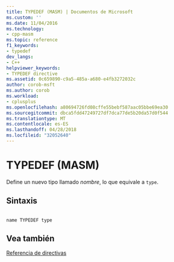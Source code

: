 ```yaml
---
title: TYPEDEF (MASM) | Documentos de Microsoft
ms.custom: ''
ms.date: 11/04/2016
ms.technology:
- cpp-masm
ms.topic: reference
f1_keywords:
- typedef
dev_langs:
- C++
helpviewer_keywords:
- TYPEDEF directive
ms.assetid: 0c659890-c9a5-485a-a680-e4fb3272032c
author: corob-msft
ms.author: corob
ms.workload:
- cplusplus
ms.openlocfilehash: a80694726fd08cffe55bebf587aac05bbe69ea30
ms.sourcegitcommit: dbca5fdd47249727df7dca77de5b20da57d0f544
ms.translationtype: MT
ms.contentlocale: es-ES
ms.lasthandoff: 04/28/2018
ms.locfileid: "32052640"
---
```

# <a name="typedef-masm"></a>TYPEDEF (MASM)
Define un nuevo tipo llamado *nombre*, lo que equivale a `type`.  
  
## <a name="syntax"></a>Sintaxis  
  
```  
  
name TYPEDEF type  
```  
  
## <a name="see-also"></a>Vea también  
 [Referencia de directivas](../../assembler/masm/directives-reference.md)